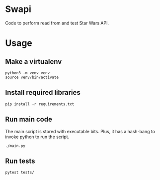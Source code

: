 # Swapi
Code to perform read from and test Star Wars API.

# Usage

## Make a virtualenv
```
python3 -m venv venv
source venv/bin/activate
```

## Install required libraries
```
pip install -r requirements.txt
```

## Run main code
The main script is stored with executable bits. Plus, it has
a hash-bang to invoke python to run the script.
```
./main.py
```

## Run tests
```
pytest tests/
```
